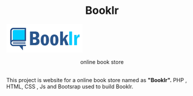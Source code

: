 <h1 align=center> Booklr </h1>
<img  src="https://github.com/DishaKD/Booklr/blob/master/Images/Header%20%26%20Footer/logo.png"  alt="Logo"  >
<p align=center>online book store</p>
<br>
This project is website for a online book store named as <b>"Booklr".</b> PHP , HTML, CSS , Js and Bootsrap used to build Booklr.
<!-- PROJECT LOGO -->

<div  align="center">

<a  href="https://github.com/github_username/repo_name">



</a>

